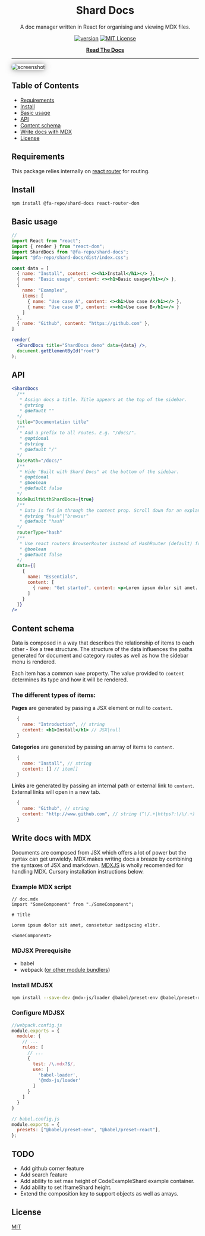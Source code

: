 <div align="center">

# Shard Docs

A doc manager written in React for organising and viewing MDX files.

[![version][version-badge]][package] [![MIT License][license-badge]][license]

[**Read The Docs**](https://skystash.github.io/shard-docs/#/docs)
</div>

<hr/>

<image src="/example.jpg" alt="screenshot" style="box-shadow: 0 0 8px rgba(0,0,0,0.2), 0 0 20px rgba(0,0,0,0.3);border-radius: 8px;">

## Table of Contents

- [Requirements](#install)
- [Install](#install)
- [Basic usage](#basic-usage)
- [API](#api)
- [Content schema](#content-schema)
- [Write docs with MDX](#write-docs-with-mdx)
- [License](#license)

## Requirements
This package relies internally on [react router](https://reacttraining.com/react-router/web/guides/quick-start) for routing.

## Install
```
npm install @fa-repo/shard-docs react-router-dom
```


## Basic usage

```jsx
//
import React from "react";
import { render } from "react-dom";
import ShardDocs from "@fa-repo/shard-docs";
import "@fa-repo/shard-docs/dist/index.css";

const data = [
  { name: "Install", content: <><h1>Install</h1></> },
  { name: "Basic usage", content: <><h1>Basic usage</h1></> },
  {
    name: "Examples",
    items: [
      { name: "Use case A", content: <><h1>Use case A</h1></> },
      { name: "Use case B", content: <><h1>Use case B</h1></> }
    ]
  },
  { name: "Github", content: "https://github.com" },
]

render(
  <ShardDocs title="ShardDocs demo" data={data} />,
  document.getElementById("root")
);
```

## API
```jsx
<ShardDocs
  /**
   * Assign docs a title. Title appears at the top of the sidebar.
   * @string
   * @default ""
  */
  title="Documentation title"
  /**
   * Add a prefix to all routes. E.g. "/docs/".
   * @optional
   * @string
   * @default "/"
  */
  basePath="/docs/"
  /**
   * Hide "Built with Shard Docs" at the bottom of the sidebar.
   * @optional
   * @boolean
   * @default false
  */
  hideBuiltWithShardDocs={true}
  /**
   * Data is fed in through the content prop. Scroll down for an explanation of the schema.
   * @string "hash"|"browser"
   * @default "hash"
  */
  routerType="hash"
  /**
   * Use react routers BrowserRouter instead of HashRouter (default) for routing..
   * @boolean
   * @default false
  */
  data={[
    {
      name: "Essentials",
      content: [
        { name: "Get started", content: <p>Lorem ipsum dolor sit amet..</p> }
      ]
    }
  ]}
/>
```

## Content schema
Data is composed in a way that describes the relationship of items to each other - like a tree structure. The structure of the data influences the paths generated for document and category routes as well as how the sidebar menu is rendered.

Each item has a common `name` property. The value provided to `content` determines its type and how it will be rendered.

### The different types of items:

**Pages** are generated by passing a JSX element or null to `content`.
```jsx
  {
    name: "Introduction", // string
    content: <h1>Install</h1> // JSX|null
  }
```

**Categories** are generated by passing an array of items to `content`.
```jsx
  {
    name: "Install", // string
    content: [] // item[]
  }
```

**Links** are generated by passing an internal path or external link to `content`. External links will open in a new tab.
```jsx
  {
    name: "Github", // string
    content: "http://www.github.com", // string (^\/.+|https?:\/\/.+)
  }
```


## Write docs with MDX
Documents are composed from JSX which offers a lot of power but the syntax can get unwieldy. MDX makes writing docs a breaze by combining the syntaxes of JSX and markdown. [MDXJS](https://github.com/mdx-js/mdx) is wholly recomended for handling MDX. Cursory installation instructions below.

### Example MDX script
```mdx
// doc.mdx
import "SomeComponent" from "./SomeComponent";

# Title

Lorem ipsum dolor sit amet, consetetur sadipscing elitr.

<SomeComponent>
```

### MDJSX Prerequisite
- babel
- webpack ([or other module bundlers](https://mdxjs.com/getting-started))

### Install MDJSX
```bash
npm install --save-dev @mdx-js/loader @babel/preset-env @babel/preset-react babel-loader
```

### Configure MDJSX

```js
//webpack.config.js
module.exports = {
  module: {
    // ...
    rules: [
      // ...
      {
        test: /\.mdx?$/,
        use: [
          'babel-loader',
          '@mdx-js/loader'
        ]
      }
    ]
  }
}
```

```jsx
// babel.config.js
module.exports = {
  presets: ["@babel/preset-env", "@babel/preset-react"],
};

```

## TODO

- Add github corner feature
- Add search feature
- Add ability to set max height of CodeExampleShard example container.
- Add ability to set IframeShard height.
- Extend the composition key to support objects as well as arrays.

## License
[MIT](https://choosealicense.com/licenses/mit/)

[version-badge]: https://img.shields.io/npm/v/@fa-repo/shard-docs.svg?style=flat-square
[license-badge]: https://img.shields.io/npm/l/@testing-library/react.svg?style=flat-square
[package]: https://www.npmjs.com/package/@fa-repo/shard-docs
[license]: https://github.com/fa-repo/shard-docs/blob/master/LICENSE.md
